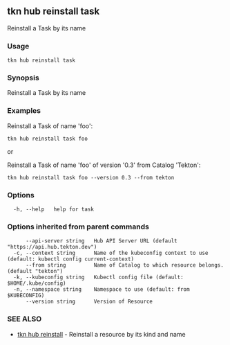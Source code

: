 ## tkn hub reinstall task

Reinstall a Task by its name

### Usage

```
tkn hub reinstall task
```

### Synopsis

Reinstall a Task by its name

### Examples


Reinstall a Task of name 'foo':

    tkn hub reinstall task foo

or

Reinstall a Task of name 'foo' of version '0.3' from Catalog 'Tekton':
	
	tkn hub reinstall task foo --version 0.3 --from tekton


### Options

```
  -h, --help   help for task
```

### Options inherited from parent commands

```
      --api-server string   Hub API Server URL (default "https://api.hub.tekton.dev")
  -c, --context string      Name of the kubeconfig context to use (default: kubectl config current-context)
      --from string         Name of Catalog to which resource belongs. (default "tekton")
  -k, --kubeconfig string   Kubectl config file (default: $HOME/.kube/config)
  -n, --namespace string    Namespace to use (default: from $KUBECONFIG)
      --version string      Version of Resource
```

### SEE ALSO

* [tkn hub reinstall](tkn_hub_reinstall.md)	 - Reinstall a resource by its kind and name

